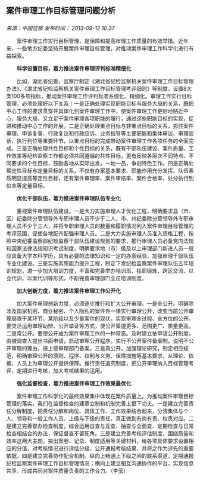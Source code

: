 ## 案件审理工作目标管理问题分析

### 

_来源：中国监察_ _发布时间： 2013-09-12 10:37_

　　案件审理工作实行目标管理，是保障和提高审理工作质量的有效举措。近年来，一些地方纪委坚持开展案件审理目标管理，对推动案件审理工作科学化进行有益探索。

　　**科学设置目标，着力推进案件审理评判标准精细化**

　　比如，湖北省纪委、监察厅制定《湖北省纪检监察机关案件审理工作目标管理办法》、《湖北省纪检监察机关案件审理工作目标管理考评细则》等制度，设置8大类100多项指标，推动案件审理工作评判标准系统化、精细化。审理工作实行目标管理，必须处理好以下关系：一是正确处理实现职能目标与服务大局的关系，既把中心工作的要求贯穿并具体化到案件审理工作中，使案件审理工作更好地贴近中心、服务大局，又立足于案件审理各项职能的履行，通过这些职能目标的实现，促进和推动中心工作的开展。二是正确处理重点目标与非重点目标的关系，抓住案件审理、申诉复查、行政复议和行政应诉、业务指导等主要职能和集体审议、审理谈话、执行到位等重要环节，以重点目标的完成带动案件审理工作各项任务的全面完成。三是正确处理共性目标和个性目标的关系，既有干部队伍建设、案件质量、工作效率等纪检监察工作都必须共同遵循的共性目标，更有反映各层次不同特点、不同要求的个性目标，鼓励各地从实际出发，一地一品，争创特色工作。四是正确处理定性目标与定量目标的关系，不仅有办案基本要求、职能作用充分发挥、队伍素质明显提高等定性目标，还有案件审理率、案件审结率、案件合格率、处分执行到位率等定量目标。

　　**优化干部队伍，着力推进案件审理队伍专业化**

　　重视案件审理队伍建设。一是大力实施审理人才优化工程，明确要求县（市、区）纪委除分管领导外专职审理人员不少于二人，市、州纪委除分管领导外专职审理人员不少于三人，并将专职审理人员的数量和履职情况列入案件审理目标管理的考评范围，促使各地配齐配强审理人员。二是大力实施审理人员准入资格工程，按照中央纪委监察部纪检监察干部队伍建设规划的要求，推行审理人员必备党内法规和国家法律法规知识考试制度，明确要求地（市）级及以上审理部门新进人员一般应具备大学本科学历，具有必要的法律知识和一定的办案经验，加强审理干部队伍专业化建设。三是实施素质能力提升工程，制定下发纪检监察案件审理队伍五年培训规划，进一步加大培训力度，丰富和完善举办培训班、挂职锻炼、跨区交流、以会代训、以案代训等形式，不断完善审理部门全员培训制度。

　　**加大创新力度，着力推进案件审理工作公开化**

　　加大案件审理创新力度，必须逐步推行和扩大公开审理。一是全公开。明确除涉及国家机密、商业秘密、个人隐私的案件外一律实行审理公开，改变当前公开审理局限于某环节、某阶段以及少量案件的现状，实现审理全过程、全方位的公开。要灵活运用审理助辩、公开举证等方式，使公开渠道更多、范围更广、质量更高。二是常公开。要使公开成为案件审理工作的一种常态。及时建立依申请公开制度，由被调查人提出书面申请，启动审理公开程序。实行不公开案件备案制，说明不公开审理的理由，报上级审理部门备案。三是真公开。加强理论研究，制定相应规范，明确审理公开的原则、程序、权利与义务、保障措施等基本要求，从理论、依据、人员上为审理公开提供保障。推行责任追究制度，把公开审理纳入目标管理考评，定期进行考核，加大考核结果的运用。

　　**强化监督检查，着力推进案件审理工作效果最优化**

　　案件审理工作科学化的最终效果集中体现在案件质量上。为推动案件审理目标管理的落实，我们在监督检查的建章立制和机制完善上狠下功夫。一是建立完善责任分解制度，把责任分解和岗位、具体工作、工作效果结合起来，分清集体与个人、领导和一般工作人员、上级与下级的责任，真正做到有岗有责、权责对应。二是建立完善督办检查制度，综合运用自查与互查、抽查与全面查、定期检查与日常检查相结合的办法，保证督查不留死角。三是建立完善考核评估制度，围绕质量和效率这两大主题，突出案卷、记录、制度适用等关键材料，给各项具体要求设置相应的分值，对考核情况进行评估分级，公开通报考核结果，并将之作为评先的重要依据。四是建立完善协作配合机制。纵向上畅通上下级之间的联系渠道，定期通报纪检监察案件审理工作目标管理情况；横向上建立相互沟通协作的平台，实现信息共享，形成共同对案件质量负责的工作合力。（李莹）